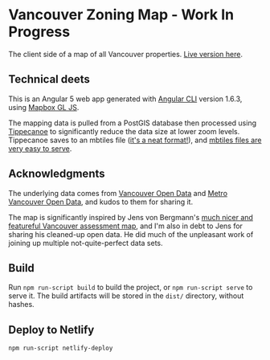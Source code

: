 # Vancouver Zoning Map - Work In Progress

The client side of a map of all Vancouver properties. [Live version here](http://vanmap.reillywood.com).

## Technical deets

This is an Angular 5 web app generated with [Angular CLI](https://github.com/angular/angular-cli) version 1.6.3, using [Mapbox GL JS](https://github.com/mapbox/mapbox-gl-js).

The mapping data is pulled from a PostGIS database then processed using [Tippecanoe](https://github.com/mapbox/tippecanoe) to significantly reduce the data size at lower zoom levels. Tippecanoe saves to an mbtiles file ([it's a neat format!](https://www.reillywood.com/blog/mbtiles-format/)), and [mbtiles files are very easy to serve](https://github.com/rgwood/mbtiles-server/blob/master/index.js).

## Acknowledgments

The underlying data comes from [Vancouver Open Data](http://vancouver.ca/your-government/open-data-catalogue.aspx) and [Metro Vancouver Open Data](http://www.metrovancouver.org/data), and kudos to them for sharing it.

The map is significantly inspired by Jens von Bergmann's [much nicer and featureful Vancouver assessment map](https://mountainmath.ca/map/assessment), and I'm also in debt to Jens for sharing his cleaned-up open data. He did much of the unpleasant work of joining up multiple not-quite-perfect data sets.

## Build

Run `npm run-script build` to build the project, or `npm run-script serve` to serve it. The build artifacts will be stored in the `dist/` directory, without hashes.

## Deploy to Netlify

`npm run-script netlify-deploy`
